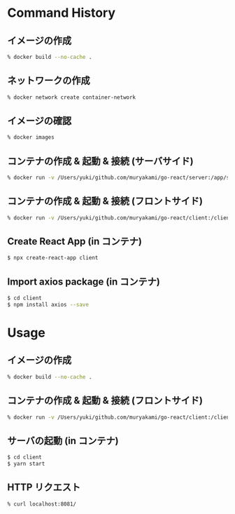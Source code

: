 # Command History

## イメージの作成
``` sh
% docker build --no-cache .
```

## ネットワークの作成
``` sh
% docker network create container-network
```

## イメージの確認
``` sh
% docker images
```

## コンテナの作成 & 起動 & 接続 (サーバサイド)
``` sh
% docker run -v /Users/yuki/github.com/muryakami/go-react/server:/app/server --network container-network -p 8080:9000 -it [IMAGE] bash
```

## コンテナの作成 & 起動 & 接続 (フロントサイド)
``` sh
% docker run -v /Users/yuki/github.com/muryakami/go-react/client:/client --network container-network -p 8081:9001 -it [IMAGE] ash
```

## Create React App (in コンテナ)
``` sh
$ npx create-react-app client
```

## Import axios package (in コンテナ)
``` sh
$ cd client
$ npm install axios --save
```

# Usage

## イメージの作成
``` sh
% docker build --no-cache .
```

## コンテナの作成 & 起動 & 接続 (フロントサイド)
``` sh
% docker run -v /Users/yuki/github.com/muryakami/go-react/client:/client --network container-network -p 8081:3000 -it [IMAGE] ash
```

## サーバの起動 (in コンテナ)
``` sh
$ cd client
$ yarn start
```

## HTTP リクエスト
```
% curl localhost:8081/
```

